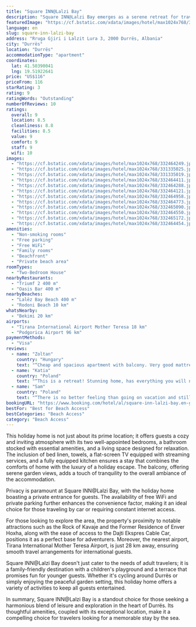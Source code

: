 ```yaml
---
title: "Square INN@Lalzi Bay"
description: "Square INN@Lalzi Bay emerges as a serene retreat for travelers seeking the perfect blend of comfort and convenience along the picturesque shores of Durrës."
featuredImage: "https://cf.bstatic.com/xdata/images/hotel/max1024x768/332464249.jpg?k=365209d0dd2133adf3f961a0c636a2a4e84f6677cfc817749f939b99295270b6&o=&hp=1"
language: en
slug: square-inn-lalzi-bay
address: "Rruga Gjiri i Lalzit Lura 3, 2000 Durrës, Albania"
city: "Durrës"
location: "Durrës"
accommodationType: "apartment"
coordinates:
  lat: 41.50390041
  lng: 19.51922641
price: "US$116"
priceFrom: 116
starRating: 3
rating: 9
ratingWords: "Outstanding"
numberOfReviews: 10
ratings:
  overall: 9
  location: 8.5
  cleanliness: 8.8
  facilities: 8.5
  value: 9
  comfort: 9
  staff: 9
  wifi: 10
images:
  - "https://cf.bstatic.com/xdata/images/hotel/max1024x768/332464249.jpg?k=365209d0dd2133adf3f961a0c636a2a4e84f6677cfc817749f939b99295270b6&o=&hp=1"
  - "https://cf.bstatic.com/xdata/images/hotel/max1024x768/331335025.jpg?k=053ca2f37f72c9bf511da3fbbdc9897ed6e0c75c11740d3e023eedc18f1afb6c&o=&hp=1"
  - "https://cf.bstatic.com/xdata/images/hotel/max1024x768/331335019.jpg?k=a619108eaaf2353ac6c2ed8871b7ae8af68245c4886b0f3895829eb16940cab1&o=&hp=1"
  - "https://cf.bstatic.com/xdata/images/hotel/max1024x768/332464411.jpg?k=182ba55a36e8d997f06cfeb0fba66d538e6962ddb75bdf45454d874a181cb932&o=&hp=1"
  - "https://cf.bstatic.com/xdata/images/hotel/max1024x768/332464288.jpg?k=14ad88bdf434d51079ef05bd0274d7abeb52b6944db846b427a2177166b31749&o=&hp=1"
  - "https://cf.bstatic.com/xdata/images/hotel/max1024x768/332464121.jpg?k=3adaa932e2aeb893537664d428caa75a3a41ae99ea5bf1f46d29fcde360a4f96&o=&hp=1"
  - "https://cf.bstatic.com/xdata/images/hotel/max1024x768/332464958.jpg?k=66501380aadf4e3fd4ec1a5f96d379ca34527fcc9f00b92214d492bc30fbadc0&o=&hp=1"
  - "https://cf.bstatic.com/xdata/images/hotel/max1024x768/332464773.jpg?k=0f17a58d21985d97d341634e83b2b566b78e01149c3781e9e32d39b68cda128b&o=&hp=1"
  - "https://cf.bstatic.com/xdata/images/hotel/max1024x768/332465090.jpg?k=9c8b9030275deafdb703a8e4600ccf47e6ae42850372a03615fa1091a0c2e69b&o=&hp=1"
  - "https://cf.bstatic.com/xdata/images/hotel/max1024x768/332464550.jpg?k=110cdc6d49c2284384b336101de1b588449c9258b47f18a23763acc3c8b4de94&o=&hp=1"
  - "https://cf.bstatic.com/xdata/images/hotel/max1024x768/332465172.jpg?k=21c1134cbe7455f0849983cfe8fd119aca4b29a8f87de232c8df6be6680aba49&o=&hp=1"
  - "https://cf.bstatic.com/xdata/images/hotel/max1024x768/332464454.jpg?k=b7e8ceaf4f15f0acd5bdfbfdc374c32a0c2a18cc9b985782b9072a5cd8241a25&o=&hp=1"
amenities:
  - "Non-smoking rooms"
  - "Free parking"
  - "Free WiFi"
  - "Family rooms"
  - "Beachfront"
  - "Private beach area"
roomTypes:
  - "Two-Bedroom House"
nearbyRestaurants:
  - "Triumf 2 400 m"
  - "Oasis Bar 400 m"
nearbyBeaches:
  - "Lalëz Bay Beach 400 m"
  - "Rodoni Beach 10 km"
whatsNearby:
  - "Bekimi 20 km"
airports:
  - "Tirana International Airport Mother Teresa 18 km"
  - "Podgorica Airport 96 km"
paymentMethods:
  - "Visa"
reviews:
  - name: "Zoltan"
    country: "Hungary"
    text: "“Cheap and spacious apartment with balcony. Very good mattresses, wi-fi and air conditioning. The supermarket is just 50 meters.”"
  - name: "Katia"
    country: "Poland"
    text: "“This is a retreat! Stunning home, has everything you will need, amazing host and a lot of privacy. Everything is close, 2 min from the beach.Would highly recommended it for a family with young kids and it would be perfect for a couple.”"
  - name: "Sam"
    country: "Poland"
    text: "“There is no better feeling than going on vacation and still feel at home. There is everything you need for a super comportable stay at Elona’s home. The host is definitly 5 star. We will definitely come back to this wonderful gem in an incredible...”"
bookingURL: "https://www.booking.com/hotel/al/square-inn-lalzi-bay.en-gb.html?aid=8035640"
bestFor: "Best for Beach Access"
bestCategories: "Beach Access"
category: "Beach Access"
---
```


This holiday home is not just about its prime location; it offers guests a cozy and inviting atmosphere with its two well-appointed bedrooms, a bathroom stocked with essential amenities, and a living space designed for relaxation. The inclusion of bed linen, towels, a flat-screen TV equipped with streaming services, and a fully equipped kitchen ensures a stay that combines the comforts of home with the luxury of a holiday escape. The balcony, offering serene garden views, adds a touch of tranquility to the overall ambiance of the accommodation.

Privacy is paramount at Square INN@Lalzi Bay, with the holiday home boasting a private entrance for guests. The availability of free WiFi and private parking further enhances the convenience factor, making it an ideal choice for those traveling by car or requiring constant internet access.

For those looking to explore the area, the property's proximity to notable attractions such as the Rock of Kavaje and the Former Residence of Enver Hoxha, along with the ease of access to the Dajti Ekspres Cable Car, positions it as a perfect base for adventurers. Moreover, the nearest airport, Tirana International Mother Teresa Airport, is just 28 km away, ensuring smooth travel arrangements for international guests.

Square INN@Lalzi Bay doesn't just cater to the needs of adult travelers; it is a family-friendly destination with a children's playground and a terrace that promises fun for younger guests. Whether it's cycling around Durrës or simply enjoying the peaceful garden setting, this holiday home offers a variety of activities to keep all guests entertained.

In summary, Square INN@Lalzi Bay is a standout choice for those seeking a harmonious blend of leisure and exploration in the heart of Durrës. Its thoughtful amenities, coupled with its exceptional location, make it a compelling choice for travelers looking for a memorable stay by the sea.